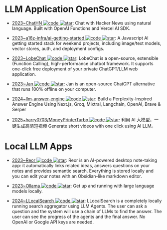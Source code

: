 # LLM Application OpenSource List

- [2023~ChatHN ![code](https://ng-tech.icu/assets/code.svg) ![star](https://img.shields.io/github/stars/steven-tey/chathn)](https://github.com/steven-tey/chathn): Chat with Hacker News using natural language. Built with OpenAI Functions and Vercel AI SDK.

- [2023~a16z-infra/ai-getting-started ![code](https://ng-tech.icu/assets/code.svg) ![star](https://img.shields.io/github/stars/a16z-infra/ai-getting-started)](https://github.com/a16z-infra/ai-getting-started): A Javascript AI getting started stack for weekend projects, including image/text models, vector stores, auth, and deployment configs.

- [2023~LobeChat ![code](https://ng-tech.icu/assets/code.svg) ![star](https://img.shields.io/github/stars/lobehub/lobe-chat)](https://github.com/lobehub/lobe-chat): LobeChat is a open-source, extensible (Function Calling), high-performance chatbot framework. It supports one-click free deployment of your private ChatGPT/LLM web application.

- [2023~Jan ![code](https://ng-tech.icu/assets/code.svg) ![star](https://img.shields.io/github/stars/janhq/jan)](https://github.com/janhq/jan): Jan is an open-source ChatGPT alternative that runs 100% offline on your computer.

- [2024~llm-answer-engine ![code](https://ng-tech.icu/assets/code.svg) ![star](https://img.shields.io/github/stars/developersdigest/llm-answer-engine)](https://github.com/developersdigest/llm-answer-engine): Build a Perplexity-Inspired Answer Engine Using Next.js, Groq, Mixtral, Langchain, OpenAI, Brave & Serper

- [2025~harry0703/MoneyPrinterTurbo ![code](https://ng-tech.icu/assets/code.svg) ![star](https://img.shields.io/github/stars/harry0703/MoneyPrinterTurbo)](https://github.com/harry0703/MoneyPrinterTurbo): 利用 AI 大模型，一键生成高清短视频 Generate short videos with one click using AI LLM。

# Local LLM Apps

- [2023~Reor ![code](https://ng-tech.icu/assets/code.svg) ![star](https://img.shields.io/github/stars/reorproject/reor)](https://github.com/reorproject/reor): Reor is an AI-powered desktop note-taking app: it automatically links related ideas, answers questions on your notes and provides semantic search. Everything is stored locally and you can edit your notes with an Obsidian-like markdown editor.

- [2023~Ollama ![code](https://ng-tech.icu/assets/code.svg) ![star](https://img.shields.io/github/stars/ollama/ollama)](https://github.com/ollama/ollama): Get up and running with large language models locally.

- [2024~LLocalSearch ![code](https://ng-tech.icu/assets/code.svg) ![star](https://img.shields.io/github/stars/nilsherzig/LLocalSearch)](https://github.com/nilsherzig/LLocalSearch): LLocalSearch is a completely locally running search aggregator using LLM Agents. The user can ask a question and the system will use a chain of LLMs to find the answer. The user can see the progress of the agents and the final answer. No OpenAI or Google API keys are needed.
